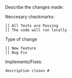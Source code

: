 Describe the changes made:



Neccesary checkmarks:

    [] All Tests are Passing
    [] The code will run locally

Type of change

    [] New feature
    [] Bug Fix

Implements/Fixes:

    description closes #

